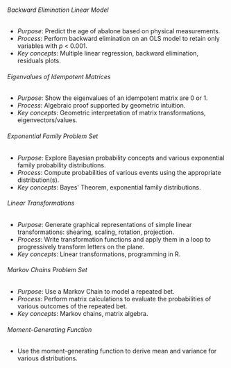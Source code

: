 ###### Backward Elimination Linear Model
- *Purpose*: Predict the age of abalone based on physical measurements.  
- *Process*: Perform backward elimination on an OLS model to retain only variables with *p* < 0.001.  
- *Key concepts*: Multiple linear regression, backward elimination, residuals plots.  

###### Eigenvalues of Idempotent Matrices
- *Purpose*: Show the eigenvalues of an idempotent matrix are 0 or 1.  
- *Process*: Algebraic proof supported by geometric intuition.  
- *Key concepts*: Geometric interpretation of matrix transformations, eigenvectors/values.  

###### Exponential Family Problem Set
- *Purpose*: Explore Bayesian probability concepts and various exponential family probability distributions.  
- *Process*: Compute probabilities of various events using the appropriate distribution(s).  
- *Key concepts*: Bayes' Theorem, exponential family distributions.  

###### Linear Transformations
- *Purpose*: Generate graphical representations of simple linear transformations: shearing, scaling, rotation, projection.  
- *Process*: Write transformation functions and apply them in a loop to progressively transform letters on the plane.  
- *Key concepts*: Linear transformations, programming in R.

###### Markov Chains Problem Set
- *Purpose*: Use a Markov Chain to model a repeated bet.  
- *Process*: Perform matrix calculations to evaluate the probabilities of various outcomes of the repeated bet.  
- *Key concepts*: Markov chains, matrix algebra.  

###### Moment-Generating Function
- Use the moment-generating function to derive mean and variance for various distributions.